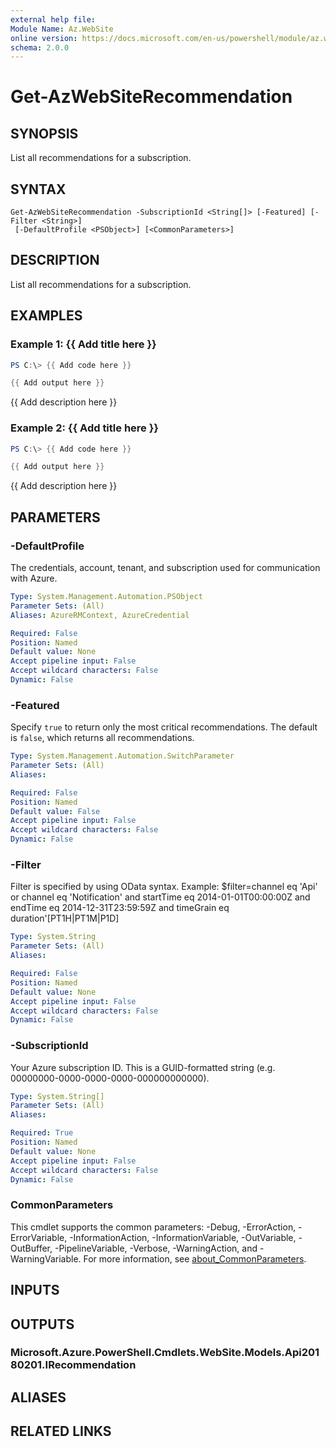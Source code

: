 ```yaml
---
external help file:
Module Name: Az.WebSite
online version: https://docs.microsoft.com/en-us/powershell/module/az.website/get-azwebsiterecommendation
schema: 2.0.0
---
```


# Get-AzWebSiteRecommendation

## SYNOPSIS
List all recommendations for a subscription.

## SYNTAX

```
Get-AzWebSiteRecommendation -SubscriptionId <String[]> [-Featured] [-Filter <String>]
 [-DefaultProfile <PSObject>] [<CommonParameters>]
```

## DESCRIPTION
List all recommendations for a subscription.

## EXAMPLES

### Example 1: {{ Add title here }}
```powershell
PS C:\> {{ Add code here }}

{{ Add output here }}
```

{{ Add description here }}

### Example 2: {{ Add title here }}
```powershell
PS C:\> {{ Add code here }}

{{ Add output here }}
```

{{ Add description here }}

## PARAMETERS

### -DefaultProfile
The credentials, account, tenant, and subscription used for communication with Azure.

```yaml
Type: System.Management.Automation.PSObject
Parameter Sets: (All)
Aliases: AzureRMContext, AzureCredential

Required: False
Position: Named
Default value: None
Accept pipeline input: False
Accept wildcard characters: False
Dynamic: False
```

### -Featured
Specify <code>true</code> to return only the most critical recommendations.
The default is <code>false</code>, which returns all recommendations.

```yaml
Type: System.Management.Automation.SwitchParameter
Parameter Sets: (All)
Aliases:

Required: False
Position: Named
Default value: False
Accept pipeline input: False
Accept wildcard characters: False
Dynamic: False
```

### -Filter
Filter is specified by using OData syntax.
Example: $filter=channel eq 'Api' or channel eq 'Notification' and startTime eq 2014-01-01T00:00:00Z and endTime eq 2014-12-31T23:59:59Z and timeGrain eq duration'[PT1H|PT1M|P1D]

```yaml
Type: System.String
Parameter Sets: (All)
Aliases:

Required: False
Position: Named
Default value: None
Accept pipeline input: False
Accept wildcard characters: False
Dynamic: False
```

### -SubscriptionId
Your Azure subscription ID.
This is a GUID-formatted string (e.g.
00000000-0000-0000-0000-000000000000).

```yaml
Type: System.String[]
Parameter Sets: (All)
Aliases:

Required: True
Position: Named
Default value: None
Accept pipeline input: False
Accept wildcard characters: False
Dynamic: False
```

### CommonParameters
This cmdlet supports the common parameters: -Debug, -ErrorAction, -ErrorVariable, -InformationAction, -InformationVariable, -OutVariable, -OutBuffer, -PipelineVariable, -Verbose, -WarningAction, and -WarningVariable. For more information, see [about_CommonParameters](http://go.microsoft.com/fwlink/?LinkID=113216).

## INPUTS

## OUTPUTS

### Microsoft.Azure.PowerShell.Cmdlets.WebSite.Models.Api20180201.IRecommendation

## ALIASES

## RELATED LINKS

